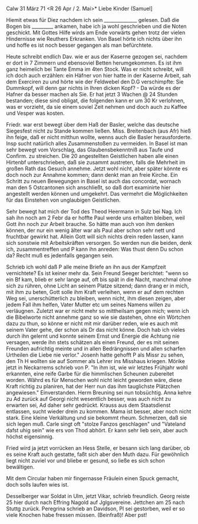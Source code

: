  Calw 31 März 71
 <R 26 Apr / 2. Mai>*
Liebe Kinder (Samuel]

Hiemit etwas für Diez nachdem ich sein ______________ gelesen. Daß die Bogen bis _________ ankamen, habe ich ja wohl geschrieben und die Noten geschickt. Mit Gottes Hilfe wirds am Ende vorwärts gehen trotz der vielen Hindernisse wie Reuthers Erkranken. Von Basel hörte ich nichts über ihn und hoffe es ist noch besser gegangen als man befürchtete.

Heute schreibt endlich Dav. wie er aus der Kaserne gezogen sei, nachdem er dort in 7 Zimmern und ebensoviel Betten herumgekommen. Es ist ihm ganz heimelich bei Tante Emma im 4ten Stock. Was er nicht schreibt, will ich doch auch erzählen: ein Häfner von hier hatte in der Kaserne Arbeit, sah dem Exerciren zu und hörte wie der Feldwebel den D.G verschimpfte: Sie Dummkopf, will denn gar nichts in Ihren dicken Kopf? - Da würde es der Hafner da besser machen als Sie. Er hat jetzt 3 Wachen @ 24 Stunden bestanden; diese sind obligat, die folgenden kann er um 30 Kr verlohnen, was er vorzieht, da sie einem soviel Zeit nehmen und doch auch zu Kaffee und Vesper was kosten.

Friedr. war erst bewegt über dem Haß der Basler, welche das deutsche Siegesfest nicht zu Stande kommen ließen. Miss. Breitenbach (aus Afr) hieß ihn feige, daß er nicht mitthun wollte, wenns auch die Basler herausforderte. Insp sucht natürlich alles Zusammenstoßen zu vermeiden. In Basel ist man sehr bewegt vom Vorschlag, das Glaubensbekenntniß aus Taufe und Confirm. zu streichen. Die 20 angestellten Geistlichen haben alle einen Hirtenbf unterschrieben, daß sie zusammt austreten, falls die Mehrheit im großen Rath das Gesuch annehme. Jetzt wohl nicht, aber später könnte es doch noch zur Annahme kommen; dann denkt man an freie Kirche. Ein Schritt zu neuen Bewegungen in Basel ist auch das concordat, wornach man den 5 Ostcantonen sich anschließt, so daß dort examinirte hier angestellt werden können und umgekehrt. Das vermehrt die Möglichkeiten für das Einstehen von unglaubigen Geistlichen.

Sehr bewegt hat mich der Tod des Theod Heermann in Sulz bei Nag. Ich sah ihn noch am 2 Febr da er hoffte Paul werde uns erhalten bleiben, weil Gott ihn noch zur Arbeit brauche. So hätte man auch von ihm denken können, der nur ein wenig älter war als Paul aber schon sehr nett und fruchtbar gewirkt hat. Allein Gott will sich nichts drein reden lassen, kann sich sonstwie mit Arbeitskräften versorgen. So werden nun die beiden, denk ich, zusammentreffen und P kann ihn anreden: Was thust denn Du schon da? Recht muß es jedenfalls gegangen sein.

Schrieb ich wohl daß P alle meine Briefe an ihn aus der Kampfzeit vernichtete? Es ist keiner mehr da. Sein Freund Seeger berichtet: "wenn so ein Bf kam, blieb er sehr lange auf, oft bis spät in die Nacht, manchmal ohne sich zu rühren, ohne Licht an seinem Platze sitzend; dann drang er in mich, mit ihm zu beten, Gott solle ihm Kraft verleihen, wenn er auf dem rechten Weg sei, unerschütterlich zu bleiben, wenn nicht, ihm diesen zeigen, aber jedem Fall ihm helfen, Vater Mutter etc um seines Namens willen zu verläugnen. Zuletzt war er nicht mehr so mittheilsam gegen mich; wenn ich die Bibelworte nicht annehme ganz so wie sie dastehen, ohne ein Wörtchen dazu zu thun, so könne er nicht mit mir darüber reden, wie es auch mit seinem Vater gehe, der schon als Dr das nicht könne. Doch hab ich vieles durch ihn gelernt und konnte seinem Ernst und Energie die Achtung nie versagen, werde ihn stets schätzen als einen Freund, der es mit seinen Freunden aufrichtig meinte und in allen Bedrängnissen und allen scharfen Urtheilen die Liebe nie verlor." 
Josenh hatte gehofft P als Missr zu sehen, den Th H wollten sie auf Sommer als Lehrer ins Misshaus kriegen. Mörike jetzt in Neckarrems schrieb von P. "In ihm ist, wie wir letztes Frühjahr wohl erkannten, eine reife Garbe für die himmlischen Scheunen zubereitet worden. Währd es für Menschen wohl nicht leicht geworden wäre, diese Kraft richtig zu planiren, hat der Herr nun das ihm tauglichste Plätzchen angewiesen." Einverstanden. 
Herm Breuning sei nun tobsüchtig. Anna kehre zu Ad zurück auf Georgi nicht wesentlich besser, was auch nicht zu erwarten sei, Ad daher sehr gedrückt. Krauss aus dem Staatsdienst entlassen, sucht wieder drein zu kommen. 
Mama ist besser, aber noch nicht stark. Eine kleine Verkältung und sie bekommt rheum. Schmerzen, daß sie sich legen muß. Carle singt oft "stolze Fanzos geschlagen" und "Vateland dafst uhig sein" wie ers von Thod abhört. Er kann sehr lieb sein, aber auch höchst eigensinnig.

Fried wird ja jetzt vorrücken an Hess Stelle, er besann sich lang darüber, ob es seine Kraft auch gestatte, faßt sich aber den Muth dazu. Für gewöhnlich liegt nicht zuviel vor und bliebe er gesund, so ließe es sich schon bewältigen.

Mit dem Circular haben mir fingernasse Fräulein einen Spuck gemacht, doch solls laufen wies ist.

Desselberger war Soldat in Ulm, jetzt Vikar, schrieb freundlich. Georg reiste 25 hier durch nach Effring Nagold auf Jglgsvereine. Jettchen am 25 nach Stuttg zurück. Peregrina schrieb an Davidson, Pl sei gestorben, weil er so viele Knochen habe fressen müssen. (Beinfraß)! Aber pst!
